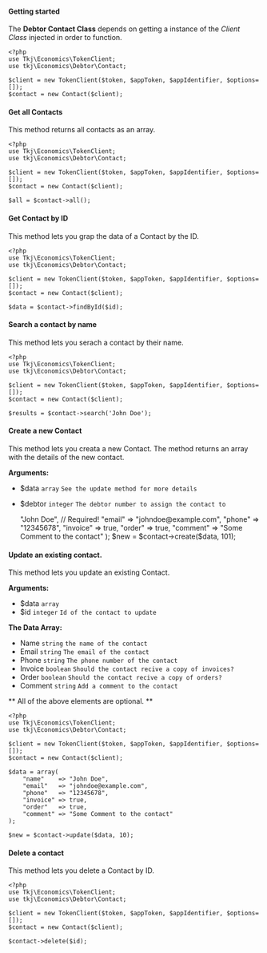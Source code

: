 #### Getting started
The **Debtor Contact Class** depends on getting a instance of the *Client Class* injected in order to function.

    <?php
    use Tkj\Economics\TokenClient;
    use tkj\Economics\Debtor\Contact;

    $client = new TokenClient($token, $appToken, $appIdentifier, $options=[]);
    $contact = new Contact($client);


#### Get all Contacts
This method returns all contacts as an array.

    <?php
    use Tkj\Economics\TokenClient;
    use tkj\Economics\Debtor\Contact;

    $client = new TokenClient($token, $appToken, $appIdentifier, $options=[]);
    $contact = new Contact($client);

    $all = $contact->all();

#### Get Contact by ID
This method lets you grap the data of a Contact by the ID.

    <?php
    use Tkj\Economics\TokenClient;
    use tkj\Economics\Debtor\Contact;

    $client = new TokenClient($token, $appToken, $appIdentifier, $options=[]);
    $contact = new Contact($client);

    $data = $contact->findById($id);

#### Search a contact by name
This method lets you serach a contact by their name.

    <?php
    use Tkj\Economics\TokenClient;
    use tkj\Economics\Debtor\Contact;

    $client = new TokenClient($token, $appToken, $appIdentifier, $options=[]);
    $contact = new Contact($client);

    $results = $contact->search('John Doe');

#### Create a new Contact
This method lets you creata a new Contact.
The method returns an array with the details of the new contact.

**Arguments:**
* $data `array` `See the update method for more details`
* $debtor `integer` `The debtor number to assign the contact to`

    <?php
    use Tkj\Economics\TokenClient;
    use tkj\Economics\Debtor\Contact;

    $client = new TokenClient($token, $appToken, $appIdentifier, $options=[]);
    $contact = new Contact($client);

    $data = array(
        "name"    => "John Doe", // Required!
        "email"   => "johndoe@example.com",
        "phone"   => "12345678",
        "invoice" => true,
        "order"   => true,
        "comment" => "Some Comment to the contact"
    );

    $new = $contact->create($data, 101);

#### Update an existing contact.
This method lets you update an existing Contact.

**Arguments:**
* $data `array`
* $id `integer` `Id of the contact to update`

**The Data Array:**
* Name `string` `the name of the contact`
* Email `string` `The email of the contact`
* Phone `string` `The phone number of the contact`
* Invoice `boolean` `Should the contact recive a copy of invoices?`
* Order `boolean` `Should the contact recive a copy of orders?`
* Comment `string` `Add a comment to the contact`

** All of the above elements are optional. **

    <?php
    use Tkj\Economics\TokenClient;
    use tkj\Economics\Debtor\Contact;

    $client = new TokenClient($token, $appToken, $appIdentifier, $options=[]);
    $contact = new Contact($client);

    $data = array(
        "name"    => "John Doe",
        "email"   => "johndoe@example.com",
        "phone"   => "12345678",
        "invoice" => true,
        "order"   => true,
        "comment" => "Some Comment to the contact"
    );

    $new = $contact->update($data, 10);

#### Delete a contact
This method lets you delete a Contact by ID.

    <?php
    use Tkj\Economics\TokenClient;
    use tkj\Economics\Debtor\Contact;

    $client = new TokenClient($token, $appToken, $appIdentifier, $options=[]);
    $contact = new Contact($client);

    $contact->delete($id);